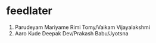 # feedlater
1. Parudeyam Mariyame Rimi Tomy/Vaikam Vijayalakshmi
2. Aaro Kude Deepak Dev/Prakash Babu/Jyotsna
